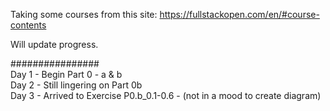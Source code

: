 Taking some courses from this site:  https://fullstackopen.com/en/#course-contents  

Will update progress.  

################  
Day 1 - Begin Part 0 - a & b  
Day 2 - Still lingering on Part 0b  
Day 3 - Arrived to Exercise P0.b_0.1-0.6 - (not in a mood to create diagram) 

